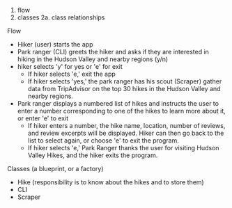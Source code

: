 1. flow
2. classes
    2a. class relationships

Flow
- Hiker (user) starts the app
- Park ranger (CLI) greets the hiker and asks if they are interested in hiking in the Hudson Valley and nearby regions (y/n)
- hiker selects 'y' for yes or 'e' for exit
    - If hiker selects 'e,' exit the app
    - If hiker selects 'yes,' the park ranger has his scout (Scraper) gather data from TripAdvisor on the top 30 hikes in the Hudson Valley and nearby regions.
- Park ranger displays a numbered list of hikes and instructs the user to enter a number corresponding to one of the hikes to learn more about it, or enter 'e' to exit
    - If hiker enters a number, the hike name, location, number of reviews, and review excerpts will be displayed. Hiker can then go back to the list to select again, or choose 'e' to exit the program.
    - If hiker selects 'e,' Park Ranger thanks the user for visiting Hudson Valley Hikes, and the hiker exits the program.

Classes (a blueprint, or a factory)
- Hike (responsibility is to know about the hikes and to store them)
- CLI
- Scraper 